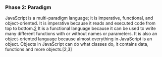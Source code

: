 ### Phase 2: Paradigm

JavaScript is a multi-paradigm language; it is imperative, functional, and 
object-oriented. It is imperative because it reads and executed code from 
top to bottom.[2] It is a functional language because it can be used to write 
many different functions with or without names or parameters. It is also an 
object-oriented language because almost everything in JavaScript is an object.
Objects in JavaScript can do what classes do, it contains data, functions and 
more objects.[2,3]

   [2]: http://www.sitepoint.com/introduction-functional-javascript/
   [3]: http://www.smashingmagazine.com/2014/07/dont-be-scared-of-functional-programming/